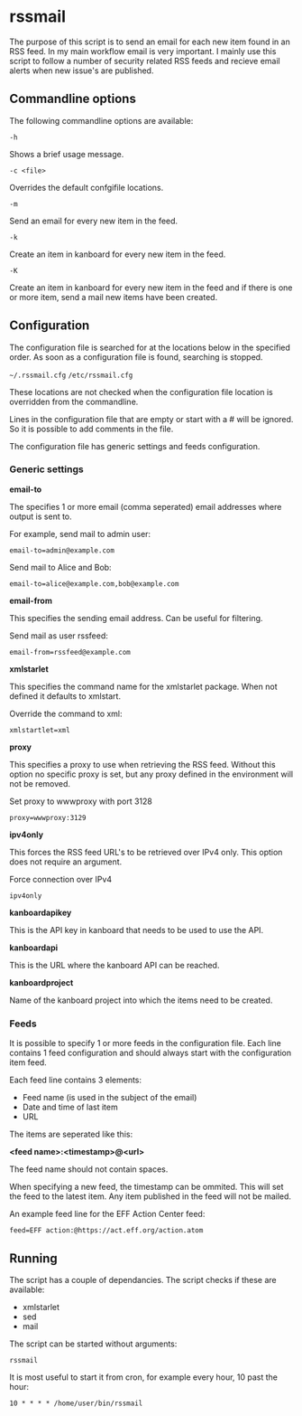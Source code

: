 # rssmail

The purpose of this script is to send an email for each new item found in an RSS feed.
In my main workflow email is very important. I mainly use this script to follow a number
of security related RSS feeds and recieve email alerts when new issue's are published.

## Commandline options

The following commandline options are available:

`-h`

Shows a brief usage message.

`-c <file>`

Overrides the default confgifile locations.

`-m`

Send an email for every new item in the feed.

`-k`

Create an item in kanboard for every new item in the feed.

`-K`

Create an item in kanboard for every new item in the feed and if there is one
or more item, send a mail new items have been created.

## Configuration

The configuration file is searched for at the locations below in the specified 
order. As soon as a configuration file is found, searching is stopped.

`~/.rssmail.cfg`
`/etc/rssmail.cfg`

These locations are not checked when the configuration file location is 
overridden from the commandline.

Lines in the configuration file that are empty or start with a # will be ignored. So it
is possible to add comments in the file.

The configuration file has generic settings and feeds configuration.

### Generic settings

**email-to**

The specifies 1 or more email (comma seperated) email addresses where output is sent to.

For example, send mail to admin user:

`email-to=admin@example.com`

Send mail to Alice and Bob:

`email-to=alice@example.com,bob@example.com`

**email-from**

This specifies the sending email address. Can be useful for filtering.

Send mail as user rssfeed:

`email-from=rssfeed@example.com`

**xmlstarlet**

This specifies the command name for the xmlstarlet package. When not
defined it defaults to xmlstart.

Override the command to xml:

`xmlstartlet=xml`

**proxy**

This specifies a proxy to use when retrieving the RSS feed. Without this
option no specific proxy is set, but any proxy defined in the environment
will not be removed.

Set proxy to wwwproxy with port 3128

`proxy=wwwproxy:3129`

**ipv4only**

This forces the RSS feed URL's to be retrieved over IPv4 only. This option
does not require an argument.

Force connection over IPv4

`ipv4only`


**kanboardapikey**

This is the API key in kanboard that needs to be used to use the API.

**kanboardapi**

This is the URL where the kanboard API can be reached.

**kanboardproject**

Name of the kanboard project into which the items need to be created.


### Feeds

It is possible to specify 1 or more feeds in the configuration file. Each line contains
1 feed configuration and should always start with the configuration item feed.

Each feed line contains 3 elements:
* Feed name (is used in the subject of the email)
* Date and time of last item
* URL

The items are seperated like this:

**\<feed name\>:\<timestamp\>@\<url\>**

The feed name should not contain spaces.

When specifying a new feed, the timestamp can be ommited. This will set the feed to the
latest item. Any item published in the feed will not be mailed.

An example feed line for the EFF Action Center feed:

`feed=EFF action:@https://act.eff.org/action.atom`

## Running

The script has a couple of dependancies. The script checks if these are available:

* xmlstarlet
* sed
* mail

The script can be started without arguments:

`rssmail`

It is most useful to start it from cron, for example every hour, 10 past the hour:

`10 * * * * /home/user/bin/rssmail`
